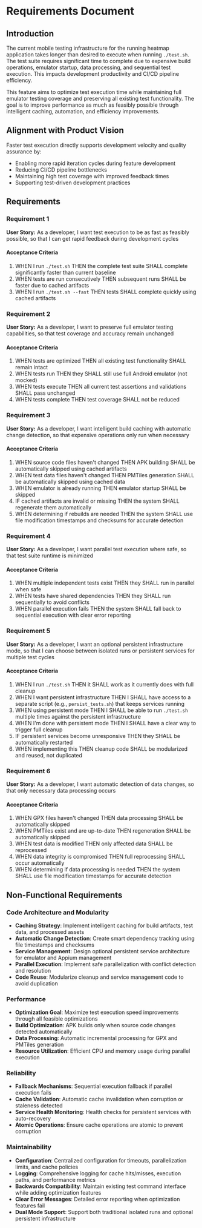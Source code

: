 # Requirements Document

## Introduction

The current mobile testing infrastructure for the running heatmap application takes longer than desired to execute when running `./test.sh`. The test suite requires significant time to complete due to expensive build operations, emulator startup, data processing, and sequential test execution. This impacts development productivity and CI/CD pipeline efficiency.

This feature aims to optimize test execution time while maintaining full emulator testing coverage and preserving all existing test functionality. The goal is to improve performance as much as feasibly possible through intelligent caching, automation, and efficiency improvements.

## Alignment with Product Vision

Faster test execution directly supports development velocity and quality assurance by:
- Enabling more rapid iteration cycles during feature development
- Reducing CI/CD pipeline bottlenecks
- Maintaining high test coverage with improved feedback times
- Supporting test-driven development practices

## Requirements

### Requirement 1

**User Story:** As a developer, I want test execution to be as fast as feasibly possible, so that I can get rapid feedback during development cycles

#### Acceptance Criteria

1. WHEN I run `./test.sh` THEN the complete test suite SHALL complete significantly faster than current baseline
2. WHEN tests are run consecutively THEN subsequent runs SHALL be faster due to cached artifacts
3. WHEN I run `./test.sh --fast` THEN tests SHALL complete quickly using cached artifacts

### Requirement 2

**User Story:** As a developer, I want to preserve full emulator testing capabilities, so that test coverage and accuracy remain unchanged

#### Acceptance Criteria

1. WHEN tests are optimized THEN all existing test functionality SHALL remain intact
2. WHEN tests run THEN they SHALL still use full Android emulator (not mocked)
3. WHEN tests execute THEN all current test assertions and validations SHALL pass unchanged
4. WHEN tests complete THEN test coverage SHALL not be reduced

### Requirement 3

**User Story:** As a developer, I want intelligent build caching with automatic change detection, so that expensive operations only run when necessary

#### Acceptance Criteria

1. WHEN source code files haven't changed THEN APK building SHALL be automatically skipped using cached artifacts
2. WHEN test data files haven't changed THEN PMTiles generation SHALL be automatically skipped using cached data
3. WHEN emulator is already running THEN emulator startup SHALL be skipped
4. IF cached artifacts are invalid or missing THEN the system SHALL regenerate them automatically
5. WHEN determining if rebuilds are needed THEN the system SHALL use file modification timestamps and checksums for accurate detection

### Requirement 4

**User Story:** As a developer, I want parallel test execution where safe, so that test suite runtime is minimized

#### Acceptance Criteria

1. WHEN multiple independent tests exist THEN they SHALL run in parallel when safe
2. WHEN tests have shared dependencies THEN they SHALL run sequentially to avoid conflicts
3. WHEN parallel execution fails THEN the system SHALL fall back to sequential execution with clear error reporting

### Requirement 5

**User Story:** As a developer, I want an optional persistent infrastructure mode, so that I can choose between isolated runs or persistent services for multiple test cycles

#### Acceptance Criteria

1. WHEN I run `./test.sh` THEN it SHALL work as it currently does with full cleanup
2. WHEN I want persistent infrastructure THEN I SHALL have access to a separate script (e.g., `persist_tests.sh`) that keeps services running
3. WHEN using persistent mode THEN I SHALL be able to run `./test.sh` multiple times against the persistent infrastructure
4. WHEN I'm done with persistent mode THEN I SHALL have a clear way to trigger full cleanup
5. IF persistent services become unresponsive THEN they SHALL be automatically restarted
6. WHEN implementing this THEN cleanup code SHALL be modularized and reused, not duplicated

### Requirement 6

**User Story:** As a developer, I want automatic detection of data changes, so that only necessary data processing occurs

#### Acceptance Criteria

1. WHEN GPX files haven't changed THEN data processing SHALL be automatically skipped
2. WHEN PMTiles exist and are up-to-date THEN regeneration SHALL be automatically skipped  
3. WHEN test data is modified THEN only affected data SHALL be reprocessed
4. WHEN data integrity is compromised THEN full reprocessing SHALL occur automatically
5. WHEN determining if data processing is needed THEN the system SHALL use file modification timestamps for accurate detection

## Non-Functional Requirements

### Code Architecture and Modularity
- **Caching Strategy**: Implement intelligent caching for build artifacts, test data, and processed assets
- **Automatic Change Detection**: Create smart dependency tracking using file timestamps and checksums
- **Service Management**: Design optional persistent service architecture for emulator and Appium management
- **Parallel Execution**: Implement safe parallelization with conflict detection and resolution
- **Code Reuse**: Modularize cleanup and service management code to avoid duplication

### Performance
- **Optimization Goal**: Maximize test execution speed improvements through all feasible optimizations
- **Build Optimization**: APK builds only when source code changes detected automatically
- **Data Processing**: Automatic incremental processing for GPX and PMTiles generation
- **Resource Utilization**: Efficient CPU and memory usage during parallel execution

### Reliability
- **Fallback Mechanisms**: Sequential execution fallback if parallel execution fails
- **Cache Validation**: Automatic cache invalidation when corruption or staleness detected
- **Service Health Monitoring**: Health checks for persistent services with auto-recovery
- **Atomic Operations**: Ensure cache operations are atomic to prevent corruption

### Maintainability
- **Configuration**: Centralized configuration for timeouts, parallelization limits, and cache policies
- **Logging**: Comprehensive logging for cache hits/misses, execution paths, and performance metrics
- **Backwards Compatibility**: Maintain existing test command interface while adding optimization features
- **Clear Error Messages**: Detailed error reporting when optimization features fail
- **Dual Mode Support**: Support both traditional isolated runs and optional persistent infrastructure